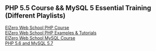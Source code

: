 ## PHP 5.5 Course && MySQL 5 Essential Training (Different Playlists)

[ElZero Web School PHP Course](https://www.youtube.com/playlist?list=PLDoPjvoNmBAzH72MTPuAAaYfReraNlQgM)  
[ElZero Web School PHP Examples & Tutorials](https://www.youtube.com/playlist?list=PLDoPjvoNmBAwP0emFTIiCNcySKz-mlZj7)  
[ElZero Web School MySQL Course](https://www.youtube.com/playlist?list=PLDoPjvoNmBAz6DT8SzQ1CODJTH-NIA7R9)	
[PHP 5.6 and MySQL 5.7](https://www.youtube.com/playlist?list=PLrwRNJX9gLs3kkSDgCHFlpgL6qLrlHUBG)
